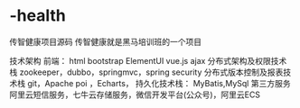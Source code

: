 # -health
传智健康项目源码
传智健康就是黑马培训班的一个项目

技术架构
前端：
html bootstrap ElementUI vue.js ajax
分布式架构及权限技术栈
zookeeper，dubbo，springmvc，spring security
分布式版本控制及报表技术栈
git，Apache poi ，Echarts，
持久化技术栈：
MyBatis,MySql
第三方服务
阿里云短信服务，七牛云存储服务，微信开发平台(公众号)，阿里云ECS
